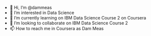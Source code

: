 - 👋 Hi, I’m @dammeas
- 👀 I’m interested in Data Science
- 🌱 I’m currently learning on IBM Data Science Course 2 on Coursera
- 💞️ I’m looking to collaborate on IBM Data Science Course 2
- 📫 How to reach me in Coursera as Dam Meas

<!---
dammeas/dammeas is a ✨ special ✨ repository because its `README.md` (this file) appears on your GitHub profile.
You can click the Preview link to take a look at your changes.
--->
